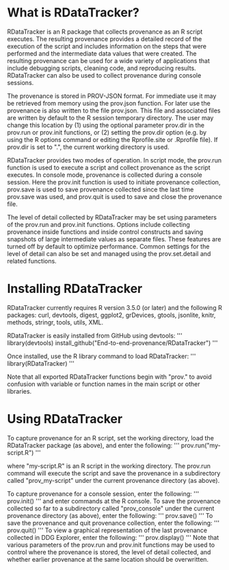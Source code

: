What is RDataTracker?
=====================

RDataTracker is an R package that collects provenance as an R script 
executes. The resulting provenance provides a detailed record of the 
execution of the script and includes information on the steps that were 
performed and the intermediate data values that were created. The 
resulting provenance can be used for a wide variety of applications
that include debugging scripts, cleaning code, and reproducing results.
RDataTracker can also be used to collect provenance during console sessions.

The provenance is stored in PROV-JSON format. For immediate use it may
be retrieved from memory using the prov.json function. For later use
the provenance is also written to the file prov.json. This file and
associated files are written by default to the R session temporary
directory. The user may change this location by (1) using the optional
parameter prov.dir in the prov.run or prov.init functions, or (2) setting
the prov.dir option (e.g. by using the R options command or editing the
Rprofile.site or .Rprofile file). If prov.dir is set to ".", the current working
directory is used.

RDataTracker provides two modes of operation. In script mode, the prov.run
function is used to execute a script and collect provenance as the script 
executes. In console mode, provenance is collected during a console session.
Here the prov.init function is used to initiate provenance collection,
prov.save is used to save provenance collected since the last time prov.save
was used, and prov.quit is used to save and close the provenance file.

The level of detail collected by RDataTracker may be set using parameters
of the prov.run and prov.init functions. Options include collecting
provenance inside functions and inside control constructs and saving
snapshots of large intermediate values as separate files. These
features are turned off by default to optimize performance. Common
settings for the level of detail can also be set and managed using the 
prov.set.detail and related functions.

Installing RDataTracker
=======================

RDataTracker currently requires R version 3.5.0 (or later) and the 
following R packages: curl, devtools, digest, ggplot2, grDevices, 
gtools, jsonlite, knitr, methods, stringr, tools, utils, XML.

RDataTracker is easily installed from GitHub using devtools:
'''
library(devtools)
install_github("End-to-end-provenance/RDataTracker")
'''

Once installed, use the R library command to load RDataTracker:
'''
library(RDataTracker)
'''

Note that all exported RDataTracker functions begin with "prov." to 
avoid confusion with variable or function names in the main script 
or other libraries.

Using RDataTracker
==================

To capture provenance for an R script, set the working directory, 
load the RDataTracker package (as above), and enter the following:
'''
prov.run("my-script.R")
'''

where "my-script.R" is an R script in the working directory. The 
prov.run command will execute the script and save the provenance in 
a subdirectory called "prov_my-script" under the current provenance
directory (as above).

To capture provenance for a console session, enter the following:
'''
prov.init()
'''
and enter commands at the R console. To save the provenance collected 
so far to a subdirectory called "prov_console" under the current
provenance directory (as above), enter the following:
'''
prov.save()
'''
To save the provenance and quit provenance collection, enter the 
following:
'''
prov.quit()
'''
To view a graphical representation of the last provenance collected in DDG Explorer, enter the 
following:
'''
prov.display()
'''
Note that various parameters of the prov.run and prov.init functions
may be used to control where the provenance is stored, the level of 
detail collected, and whether earlier provenance at the same location 
should be overwritten.


